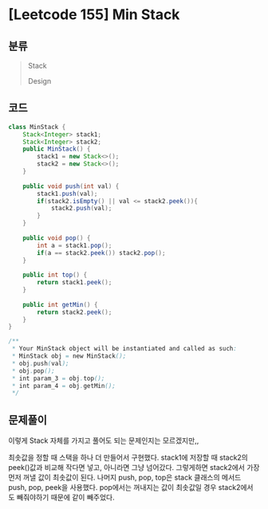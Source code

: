 # [Leetcode 155] Min Stack

## 분류
> Stack
> 
> Design

## 코드
```java
class MinStack {
    Stack<Integer> stack1;
    Stack<Integer> stack2;
    public MinStack() {
        stack1 = new Stack<>();
        stack2 = new Stack<>();
    }
    
    public void push(int val) {
        stack1.push(val);
        if(stack2.isEmpty() || val <= stack2.peek()){
            stack2.push(val);
        }
    }
    
    public void pop() {
        int a = stack1.pop();
        if(a == stack2.peek()) stack2.pop();
    }
    
    public int top() {
        return stack1.peek();
    }
    
    public int getMin() {
        return stack2.peek();
    }
}

/**
 * Your MinStack object will be instantiated and called as such:
 * MinStack obj = new MinStack();
 * obj.push(val);
 * obj.pop();
 * int param_3 = obj.top();
 * int param_4 = obj.getMin();
 */
```

## 문제풀이

이렇게 Stack 자체를 가지고 풀어도 되는 문제인지는 모르겠지만,, 

최솟값을 정할 때 스택을 하나 더 만들어서 구현했다. stack1에 저장할 때 stack2의 peek()값과 비교해 작다면 넣고, 아니라면 그냥 넘어갔다. 그렇게하면 stack2에서 가장 먼저 꺼낼 값이 최솟값이 된다. 
나머지 push, pop, top은 stack 클래스의 메서드 push, pop, peek을 사용했다. 
pop에서는 꺼내지는 값이 최솟값일 경우 stack2에서도 빼줘야하기 때문에 같이 빼주었다.

